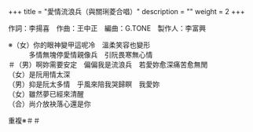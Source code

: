 +++
title = "愛情流浪兵（與關琍菱合唱）"
description = ""
weight = 2
+++

作詞：李揚喜　作曲：王中正　編曲：G.TONE　製作人：李富興

※（女）你的眼神變甲這呢冷　溫柔笑容也變形  
　　　多情無塊停愛情親像兵　引阮畏寒無心情  
＃（男）啊妳需要安定　偏偏我是流浪兵　若愛妳愈深痛苦愈無閒  
（女）是阮用情太深  
（男）抑是阮太多情　乎風來陪我哭歸瞑　我愛妳  
（女）雖然夢已經來清醒  
（合）尚介放袂落心還是你  

重複※＃＃